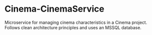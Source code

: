 # Cinema-CinemaService
Microservice for managing cinema characteristics in a Cinema project. Follows clean architecture principles and uses an MSSQL database.

